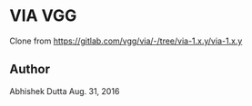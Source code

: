 # VIA VGG

Clone from https://gitlab.com/vgg/via/-/tree/via-1.x.y/via-1.x.y

## Author
Abhishek Dutta
Aug. 31, 2016
